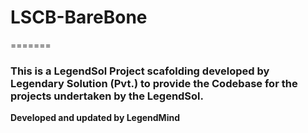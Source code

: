 # LSCB-BareBone
=======
### **This is a LegendSol Project scafolding developed by Legendary Solution (Pvt.) to provide the Codebase for the projects undertaken by the LegendSol.**  

**Developed and updated by LegendMind**


